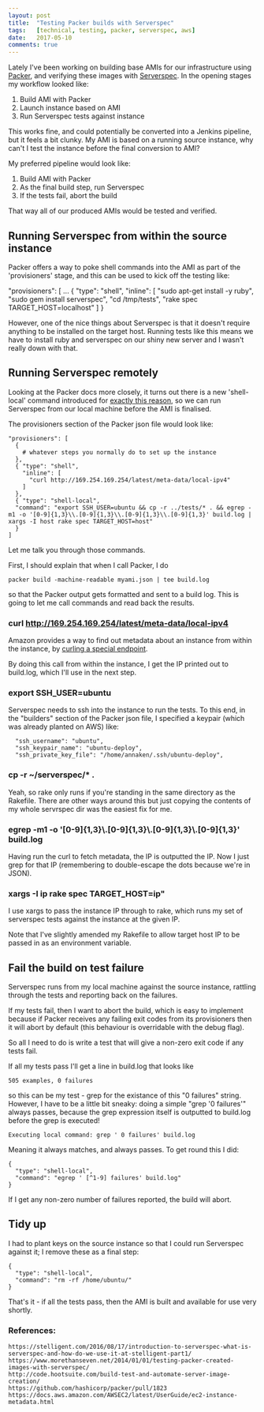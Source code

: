 ```yaml
---
layout: post
title:  "Testing Packer builds with Serverspec"
tags:   [technical, testing, packer, serverspec, aws]
date:   2017-05-10
comments: true
---
```


Lately I've been working on building base AMIs for our infrastructure using [Packer](https://www.packer.io/), and verifying these images with [Serverspec](http://serverspec.org). In the opening stages my workflow looked like:

1. Build AMI with Packer
2. Launch instance based on AMI
3. Run Serverspec tests against instance

This works fine, and could potentially be converted into a Jenkins pipeline, but it feels a bit clunky. My AMI is based on a running source instance, why can't I test the instance before the final conversion to AMI?

My preferred pipeline would look like:

1. Build AMI with Packer
2. As the final build step, run Serverspec
3. If the tests fail, abort the build

That way all of our produced AMIs would be tested and verified.

## Running Serverspec from within the source instance

Packer offers a way to poke shell commands into the AMI as part of the 'provisioners' stage, and this can be used to kick off the testing like:

  "provisioners": [
    ...
    { "type": "shell",
      "inline": [
        "sudo apt-get install -y ruby",
        "sudo gem install serverspec",
        "cd /tmp/tests",
        "rake spec TARGET_HOST=localhost"
      ]
    }

However, one of the nice things about Serverspec is that it doesn't require anything to be installed on the target host. Running tests like this means we have to install ruby and serverspec on our shiny new server and I wasn't really down with that.

## Running Serverspec remotely

Looking at the Packer docs more closely, it turns out there is a new 'shell-local' command introduced for [exactly this reason](https://github.com/hashicorp/packer/pull/1823), so we can run Serverspec from our local machine before the AMI is finalised.

The provisioners section of the Packer json file would look like:

    "provisioners": [
      {
        # whatever steps you normally do to set up the instance
      },
      { "type": "shell",
        "inline": [
          "curl http://169.254.169.254/latest/meta-data/local-ipv4"
        ]
      },
      { "type": "shell-local",
      "command": "export SSH_USER=ubuntu && cp -r ../tests/* . && egrep -m1 -o '[0-9]{1,3}\\.[0-9]{1,3}\\.[0-9]{1,3}\\.[0-9]{1,3}' build.log | xargs -I host rake spec TARGET_HOST=host"
      }
    ]

Let me talk you through those commands.

First, I should explain that when I call Packer, I do

    packer build -machine-readable myami.json | tee build.log

so that the Packer output gets formatted and sent to a build log. This is going to let me call commands and read back the results.

### curl http://169.254.169.254/latest/meta-data/local-ipv4

Amazon provides a way to find out metadata about an instance from within the instance, by [curling a special endpoint](https://docs.aws.amazon.com/AWSEC2/latest/UserGuide/ec2-instance-metadata.html).

By doing this call from within the instance, I get the IP printed out to build.log, which I'll use in the next step.

### export SSH_USER=ubuntu

Serverspec needs to ssh into the instance to run the tests. To this end, in the "builders" section of the Packer json file, I specified a keypair (which was already planted on AWS) like:

      "ssh_username": "ubuntu",
      "ssh_keypair_name": "ubuntu-deploy",
      "ssh_private_key_file": "/home/annaken/.ssh/ubuntu-deploy",

### cp -r ~/serverspec/* .

Yeah, so rake only runs if you're standing in the same directory as the Rakefile. There are other ways around this but just copying the contents of my whole servrspec dir was the easiest fix for me.

### egrep -m1 -o '[0-9]{1,3}\\.[0-9]{1,3}\\.[0-9]{1,3}\\.[0-9]{1,3}' build.log

Having run the curl to fetch metadata, the IP is outputted the IP. Now I just grep for that IP (remembering to double-escape the dots because we're in JSON).

### xargs -I ip rake spec TARGET_HOST=ip"

I use xargs to pass the instance IP through to rake, which runs my set of serverspec tests against the instance at the given IP.

Note that I've slightly amended my Rakefile to allow target host IP to be passed in as an environment variable.

## Fail the build on test failure

Serverspec runs from my local machine against the source instance, rattling through the tests and reporting back on the failures.

If my tests fail, then I want to abort the build, which is easy to implement because if Packer receives any failing exit codes from its provisioners then it will abort by default (this behaviour is overridable with the debug flag).

So all I need to do is write a test that will give a non-zero exit code if any tests fail.

If all my tests pass I'll get a line in build.log that looks like

    505 examples, 0 failures

so this can be my test - grep for the existance of this "0 failures" string. However, I have to be a little bit sneaky: doing a simple "grep '0 failures'" always passes, because the grep expression itself is outputted to build.log before the grep is executed!

    Executing local command: grep ' 0 failures' build.log

Meaning it always matches, and always passes. To get round this I did:

    {
      "type": "shell-local",
      "command": "egrep ' [^1-9] failures' build.log"
    }

If I get any non-zero number of failures reported, the build will abort.

## Tidy up

I had to plant keys on the source instance so that I could run Serverspec against it; I remove these as a final step:

    {
      "type": "shell-local",
      "command": "rm -rf /home/ubuntu/"
    }

That's it - if all the tests pass, then the AMI is built and available for use very shortly.


### References:

    https://stelligent.com/2016/08/17/introduction-to-serverspec-what-is-serverspec-and-how-do-we-use-it-at-stelligent-part1/
    https://www.morethanseven.net/2014/01/01/testing-packer-created-images-with-serverspec/
    http://code.hootsuite.com/build-test-and-automate-server-image-creation/
    https://github.com/hashicorp/packer/pull/1823
    https://docs.aws.amazon.com/AWSEC2/latest/UserGuide/ec2-instance-metadata.html
